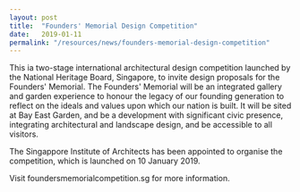 ```yaml
---
layout: post
title:  "Founders' Memorial Design Competition"
date:   2019-01-11
permalink: "/resources/news/founders-memorial-design-competition"
---
```

This ia two-stage international architectural design competition launched by the National Heritage Board, Singapore, to invite design proposals for the Founders' Memorial. The Founders' Memorial will be an integrated gallery and garden experience to honour the legacy of our founding generation to reflect on the ideals and values upon which our nation is built. It will be sited at Bay East Garden, and be a development with significant civic presence, integrating architectural and landscape design, and be accessible to all visitors. 

The Singappore Institute of Architects has been appointed to organise the competition, which is launched on 10 January 2019.

Visit foundersmemorialcompetition.sg for more information.


